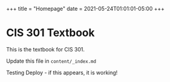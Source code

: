+++
title = "Homepage"
date = 2021-05-24T01:01:01-05:00
+++

# CIS 301 Textbook

This is the textbook for CIS 301.

Update this file in `content/_index.md`

Testing Deploy - if this appears, it is working!